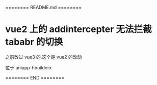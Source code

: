 ======== README.md ========

# vue2 上的 addintercepter 无法拦截 tababr 的切换

之前改过 vue3 的,这个是 vue2 的改动

位于 uniapp-hbuilderx

======== END ========
